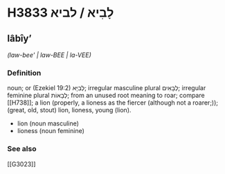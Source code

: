 # H3833 לָבִיא / לביא

## lâbîyʼ

_(law-bee' | law-BEE | la-VEE)_

### Definition

noun; or (Ezekiel 19:2) לְבִיָּא; irregular masculine plural לְבָאִים; irregular feminine plural לְבָאוֹת; from an unused root meaning to roar; compare [[H738]]; a lion (properly, a lioness as the fiercer (although not a roarer;)); (great, old, stout) lion, lioness, young (lion).

- lion (noun masculine)
- lioness (noun feminine)
### See also

[[G3023]]

